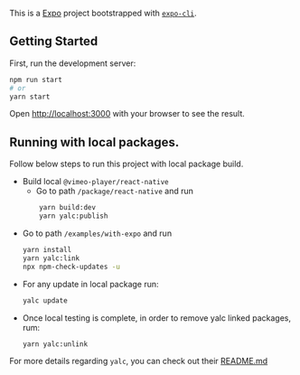 This is a [Expo](https://expo.dev/) project bootstrapped with [`expo-cli`](https://docs.expo.dev/workflow/expo-cli/).

## Getting Started

First, run the development server:

```bash
npm run start
# or
yarn start
```

Open [http://localhost:3000](http://localhost:3000) with your browser to see the result.

## Running with local packages.

Follow below steps to run this project with local package build.

- Build local `@vimeo-player/react-native`
    - Go to path `/package/react-native` and run
    ```bash
        yarn build:dev
        yarn yalc:publish
    ```
- Go to path `/examples/with-expo` and run
  ```bash
  yarn install
  yarn yalc:link
  npx npm-check-updates -u  
  ```
- For any update in local package run:
  ```bash
  yalc update
  ```
- Once local testing is complete, in order to remove yalc linked packages, rum:
  ```bash
  yarn yalc:unlink
  ```

For more details regarding `yalc`, you can check out their [README.md](https://github.com/wclr/yalc#usage)
